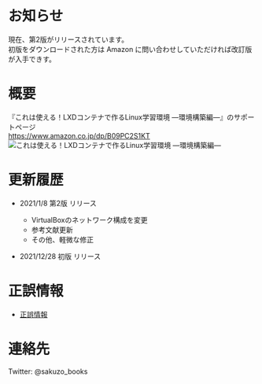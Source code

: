 # お知らせ

現在、第2版がリリースされています。  
初版をダウンロードされた方は Amazon に問い合わせしていただければ改訂版が入手できす。  

# 概要

『これは使える！LXDコンテナで作るLinux学習環境 ―環境構築編―』のサポートページ  
https://www.amazon.co.jp/dp/B09PC2S1KT  
![これは使える！LXDコンテナで作るLinux学習環境 ―環境構築編―](https://images-na.ssl-images-amazon.com/images/P/B09PC2S1KT.09.MZZZZZZZ.jpg)

# 更新履歴

- 2021/1/8 第2版 リリース
  - VirtualBoxのネットワーク構成を変更
  - 参考文献更新
  - その他、軽微な修正

- 2021/12/28 初版 リリース

# 正誤情報

- [正誤情報](/eratta.md)


# 連絡先

Twitter: @sakuzo_books
